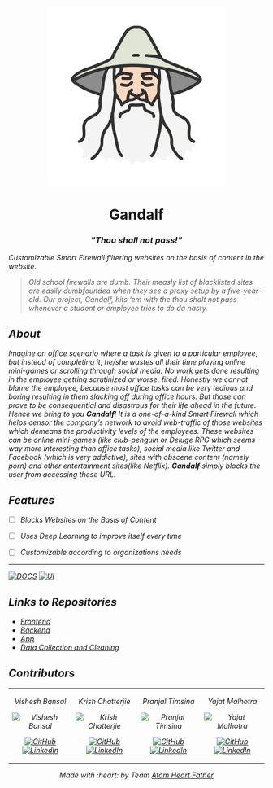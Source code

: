 <p align="center">
<a href="github.com/Atom-Heart-Father/Gandalf">
	<img src="assets/GandalfLogo.png" alt="Gandalf Logo" width="350px"/>
</a>
	<h1 align="center"> Gandalf </h1>
	<h3 align="center"> <i>"Thou shall not pass!"<i> </h3>
</p>

Customizable Smart Firewall filtering websites on the basis of content in the website.
> Old school firewalls are dumb. Their measly list of blacklisted sites are easily dumbfounded when they see a proxy setup by a five-year-old. Our project, Gandalf, hits ‘em with the thou shalt not pass whenever a student or employee tries to do da nasty.

## About
Imagine an office scenario where a task is given to a particular employee, but instead of completing it, he/she wastes all their time playing online mini-games or scrolling through social media. No work gets done resulting in the employee getting scrutinized or worse, fired. Honestly we cannot blame the employee, because most office tasks can be very tedious and boring resulting in them slacking off during office hours. But those can prove to be consequential and disastrous for their life ahead in the future.
Hence we bring to you **Gandalf**! It is a one-of-a-kind *Smart Firewall* which helps censor the company’s network to avoid web-traffic  of those websites which demeans the productivity levels of the employees. These websites can be *online mini-games (like club-penguin or Deluge RPG which seems way more interesting than office tasks), social media like Twitter and Facebook (which is very addictive), sites with obscene content (namely porn) and other entertainment sites(like Netflix)*. **Gandalf**  simply blocks the user from accessing these URL.

## Features
- [ ] Blocks Websites on the Basis of Content
- [ ] Uses Deep Learning to improve itself every time
- [ ] Customizable according to organizations needs


---
[![DOCS](https://img.shields.io/badge/Documentation-see%20docs-green?style=flat-square&logo=appveyor)](INSERT_LINK_FOR_DOCS_HERE)
[![UI ](https://img.shields.io/badge/User%20Interface-Link%20to%20UI-orange?style=flat-square&logo=appveyor)](INSERT_UI_LINK_HERE)


## Links to Repositories

* [Frontend](https://github.com/Atom-Heart-Father/Gandalf-frontend)
* [Backend](https://github.com/Atom-Heart-Father/Gandalf-backend)
* [App](https://github.com/Atom-Heart-Father/Gandalf-app)
* [Data Collection and Cleaning](https://github.com/Atom-Heart-Father/Gandalf-Scraper)


## Contributors

<table>
<tr align="center">


<td>

Vishesh Bansal

<p align="center">
<img src = "https://avatars.githubusercontent.com/VisheshBansal" width="150" height="150" alt="Vishesh Bansal">
</p>
<p align="center">
<a href = "https://github.com/VisheshBansal"><img src = "http://www.iconninja.com/files/241/825/211/round-collaboration-social-github-code-circle-network-icon.svg" width="36" height = "36" alt="GitHub"/></a>
<a href = "https://www.linkedin.com/in/bansalvishesh">
<img src = "http://www.iconninja.com/files/863/607/751/network-linkedin-social-connection-circular-circle-media-icon.svg" width="36" height="36" alt="LinkedIn"/>
</a>
</p>
</td>
<td>

Krish Chatterjie

<p align="center">
<img src = "https://avatars.githubusercontent.com/KrishChatterjie" width="150" height="150" alt="Krish Chatterjie">
</p>
<p align="center">
<a href = "https://github.com/KrishChatterjie"><img src = "http://www.iconninja.com/files/241/825/211/round-collaboration-social-github-code-circle-network-icon.svg" width="36" height = "36" alt="GitHub"/></a>
<a href = "https://www.linkedin.com/in/krish-chatterjie-3119661b6">
<img src = "http://www.iconninja.com/files/863/607/751/network-linkedin-social-connection-circular-circle-media-icon.svg" width="36" height="36" alt="LinkedIn"/>
</a>
</p>
</td>

<td>

Pranjal Timsina

<p align="center">
<img src = "https://avatars.githubusercontent.com/PranjalTimsina" width="150" height="150" alt="Pranjal Timsina">
</p>
<p align="center">
<a href = "https://github.com/PranjalTimsina"><img src = "http://www.iconninja.com/files/241/825/211/round-collaboration-social-github-code-circle-network-icon.svg" width="36" height = "36" alt="GitHub"/></a>
<a href = "https://www.linkedin.com/in/pranjal-timsina-605404204">
<img src = "http://www.iconninja.com/files/863/607/751/network-linkedin-social-connection-circular-circle-media-icon.svg" width="36" height="36" alt="LinkedIn"/>
</a>
</p>
</td>

<td>

Yajat Malhotra

<p align="center">
<img src = "https://avatars.githubusercontent.com/iamyajat" width="150" height="150" alt="Yajat Malhotra">
</p>
<p align="center">
<a href = "https://github.com/iamyajat"><img src = "http://www.iconninja.com/files/241/825/211/round-collaboration-social-github-code-circle-network-icon.svg" width="36" height = "36" alt="GitHub"/></a>
<a href = "https://www.linkedin.com/in/iamyajat">
<img src = "http://www.iconninja.com/files/863/607/751/network-linkedin-social-connection-circular-circle-media-icon.svg" width="36" height="36" alt="LinkedIn"/>
</a>
</p>
</td>


</tr>
  </table>

<p align="center">
	Made with :heart: by Team <a href="https://github.com/Atom-Heart-Father">Atom Heart Father</a>
</p>

